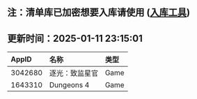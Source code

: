 ## 注：清单库已加密想要入库请使用 ([入库工具](https://github.com/BlankTMing/ManifestAutoUpdate/releases))

## 更新时间：2025-01-11 23:15:01
| AppID | 名称 | 类型  |
| :-------------------- | :----------------------------- | :----------- |
| 3042680 | 逐光：致监星官| Game |
| 1643310 | Dungeons 4| Game |

